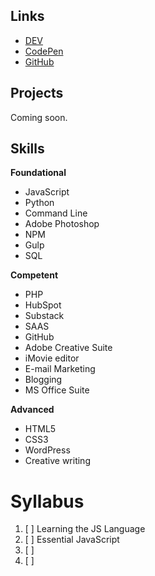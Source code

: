 ## Links

- [DEV](https://dev.to/jekydc)
- [CodePen](https://codepen.io/dc6)
- [GitHub](https://github.com/JekyDC)

## Projects

Coming soon.

## Skills

**Foundational**

- JavaScript
- Python 
- Command Line 
- Adobe Photoshop 
- NPM
- Gulp
- SQL

**Competent**

- PHP
- HubSpot
- Substack
- SAAS
- GitHub
- Adobe Creative Suite 
- iMovie editor
- E-mail Marketing 
- Blogging
- MS Office Suite

**Advanced**

- HTML5
- CSS3 
- WordPress 
- Creative writing

# Syllabus

1. [ ] Learning the JS Language
2. [ ] Essential JavaScript
3. [ ] 
4. [ ]

